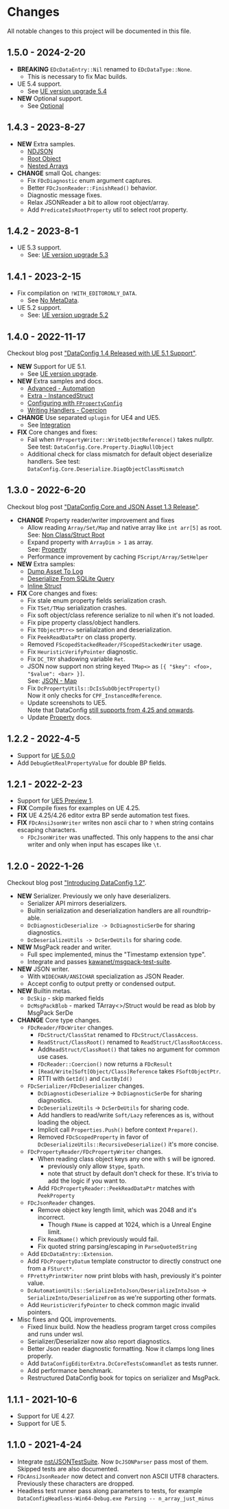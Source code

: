 # Changes

All notable changes to this project will be documented in this file.

## 1.5.0 - 2024-2-20

- **BREAKING** `EDcDataEntry::Nil` renamed to `EDcDataType::None`.
  - This is necessary to fix Mac builds.
- UE 5.4 support.
  - See [UE version upgrade 5.4](Advanced/UEUpgrades.md#ue54)
- **NEW** Optional support.
  - See [Optional](Extra/Optional.md)

## 1.4.3 - 2023-8-27

- **NEW** Extra samples.
  - [NDJSON](Extra/NDJSON.md)
  - [Root Object](Extra/RootObject.md)
  - [Nested Arrays](Extra/Nested.md)
- **CHANGE** small QoL changes:
  - Fix `FDcDiagnostic` enum argument captures.
  - Better `FDcJsonReader::FinishRead()` behavior.
  - Diagnostic message fixes.
  - Relax JSONReader a bit to allow root object/array.
  - Add `PredicateIsRootProperty` util to select root property.

## 1.4.2 - 2023-8-1

- UE 5.3 support.
  - See: [UE version upgrade 5.3](Advanced/UEUpgrades.md#ue53)


## 1.4.1 - 2023-2-15

- Fix compilation on `!WITH_EDITORONLY_DATA`.
  - See [No MetaData](Advanced/NoMetaData.md).
- UE 5.2 support.
  - See: [UE version upgrade 5.2](Advanced/UEUpgrades.md#ue52)

## 1.4.0 - 2022-11-17

Checkout blog post ["DataConfig 1.4 Released with UE 5.1 Support"](/blog/dataconfig-1-4/).

- **NEW** Support for UE 5.1.
  - See [UE version upgrade](Advanced/UEUpgrades.md).
- **NEW** Extra samples and docs.
  - [Advanced - Automation](Advanced/Automation.md)
  - [Extra - InstancedStruct](Extra/InstancedStruct.md)
  - [Configuring with `FPropertyConfig`](Formats/Property.md#configuring-with-fdcpropertyconfig)
  - [Writing Handlers - Coercion](Advanced/WritingHandlers.md#coercion)
- **CHANGE** Use separated `uplugin` for UE4 and UE5.
  - See [Integration](Integration.md#integrate-dataconfig-plugin)
- **FIX** Core changes and fixes:
  - Fail when `FPropertyWriter::WriteObjectReference()` takes nullptr.
    See test: `DataConfig.Core.Property.DiagNullObject`
  - Additional check for class mismatch for default object deserialize handlers.
    See test: `DataConfig.Core.Deserialize.DiagObjectClassMismatch`

## 1.3.0 - 2022-6-20

Checkout blog post ["DataConfig Core and JSON Asset 1.3 Release"](/blog/dataconfig-dcjsonasset-1-3/).

- **CHANGE** Property reader/writer improvement and fixes 
    - Allow reading `Array/Set/Map` and  native array like `int arr[5]` as root.<br>
      See: [Non Class/Struct Root](Advanced/NonClassStructRoot.md)
    - Expand property with `ArrayDim > 1` as array.<br>
      See: [Property](Formats/Property.md)
    - Performance improvement by caching `FScript/Array/SetHelper`
- **NEW** Extra samples:
    - [Dump Asset To Log](Extra/DumpAssetToLog.md)
    - [Deserialize From SQLite Query](Extra/SQLite.md)
    - [Inline Struct](Extra/InlineStruct.md)
- **FIX** Core changes and fixes:
    - Fix stale enum property fields serialization crash.
    - Fix `TSet/TMap` serialization crashes.
    - Fix soft object/class reference serialize to nil when it's not loaded.
    - Fix pipe property class/object handlers.
    - Fix `TObjectPtr<>` serialialzation and deserialization.
    - Fix `PeekReadDataPtr` on class property.
    - Removed `FScopedStackedReader/FScopedStackedWriter` usage.
    - Fix `HeuristicVerifyPointer` diagnostic.  
    - Fix `DC_TRY` shadowing variable `Ret`.
    - JSON now support non string keyed `TMap<>` as `[{ "$key": <foo>, "$value": <bar> }]`.<br>
      See: [JSON - Map](Formats/JSON.md#map)
    - Fix `DcPropertyUtils::DcIsSubObjectProperty()`<br>
      Now it only checks for `CPF_InstancedReference`.
    - Update screenshots to UE5.<br> Note that DataConfig [still supports from 4.25 and onwards](Integration.md).
    - Update [Property](Formats/Property.md) docs.

## 1.2.2 - 2022-4-5

- Support for [UE 5.0.0](https://docs.unrealengine.com/5.0/en-US/unreal-engine-5-0-release-notes/)
- Add `DebugGetRealPropertyValue` for double BP fields. 

## 1.2.1 - 2022-2-23

- Support for [UE5 Preview 1](https://www.unrealengine.com/en-US/blog/unreal-engine-5-is-now-available-in-preview).
- **FIX** Compile fixes for examples on UE 4.25.
- **FIX** UE 4.25/4.26 editor extra BP serde automation test fixes.
- **FIX** `FDcAnsiJsonWriter` writes non ascii char to `?` when string contains escaping characters.
    - `FDcJsonWriter` was unaffected. This only happens to the ansi char writer and only when input has escapes like `\t`.

## 1.2.0 - 2022-1-26

Checkout blog post ["Introducing DataConfig 1.2"](/blog/dataconfig-1-2/).

* **NEW** Serializer. Previously we only have deserializers. 
  * Serializer API mirrors deserializers.
  * Builtin serialization and deserialization handlers are all roundtrip-able.
  * `DcDiagnosticDeserialize -> DcDiagnosticSerDe` for sharing diagnostics.
  * `DcDeserializeUtils -> DcSerDeUtils` for sharing code.
* **NEW** MsgPack reader and writer.
  * Full spec implemented, minus the "Timestamp extension type".
  * Integrate and passes [kawanet/msgpack-test-suite](https://github.com/kawanet/msgpack-test-suite).
* **NEW** JSON writer.
  * With `WIDECHAR/ANSICHAR` specialization as JSON Reader.
  * Accept config to output pretty or condensed output.
* **NEW** Builtin metas.
  * `DcSkip`  - skip marked fields
  * `DcMsgPackBlob`  - marked TArray<>/Struct would be read as blob by MsgPack SerDe
* **CHANGE** Core type changes.
  * `FDcReader/FDcWriter` changes.
    * `FDcStruct/ClassStat` renamed to `FDcStruct/ClassAccess`.
    * `ReadStruct/ClassRoot()` renamed to `ReadStruct/ClassRootAccess`.
    * Add`ReadStruct/ClassRoot()` that takes no argument for common use cases.
    * `FDcReader::Coercion()` now returns a `FDcResult`
    * `[Read/Write]Soft[Object/Class]Reference` takes `FSoftObjectPtr`.
    * RTTI with `GetId()` and `CastById()`
  * `FDcSerializer/FDcDeserializer` changes.
    * `DcDiagnosticDeserialize` -> `DcDiagnosticSerDe` for sharing diagnostics.
    * `DcDeserializeUtils` -> `DcSerDeUtils` for sharing code.
    * Add handlers to read/write `Soft/Lazy` references as is, without loading the object.
    * Implicit call `Properties.Push()` before context `Prepare()`.
    * Removed `FDcScopedProperty` in favor of `DcDeserializeUtils::RecursiveDeserialize()` it's more concise. 
  * `FDcPropertyReader/FDcPropertyWriter` changes.
    * When reading class object keys any one with `$` will be ignored.
      - previously only allow `$type`, `$path`.
      - note that struct by default don't check for these. It's trivia to add the logic if you want to.
    * Add `FDcPropertyReader::PeekReadDataPtr` matches with `PeekProperty`
  * `FDcJsonReader` changes.
    * Remove object key length limit, which was 2048 and it's incorrect.
      - Though `FName` is capped at 1024, which is a Unreal Engine limit.
    * Fix `ReadName()` which previously would fail.
    * Fix quoted string parsing/escaping  in `ParseQuotedString`
  * Add `EDcDataEntry::Extension`.
  * Add `FDcPropertyDatum` template constructor to directly construct one from a `FSturct*`.
  * `FPrettyPrintWriter` now print blobs with hash, previously it's pointer value.
  * `DcAutomationUtils::SerializeIntoJson/DeserializeIntoJson` -> `SerializeInto/DeserializeFrom` as we're supporting other formats.
  * Add `HeuristicVerifyPointer` to check common magic invalid pointers.
* Misc fixes and QOL improvements.
  * Fixed linux build. Now the headless program target cross compiles and runs under wsl.
  * Serializer/Deserializer now also report diagnostics.
  * Better Json reader diagnostic formatting. Now it clamps long lines properly.
  * Add `DataConfigEditorExtra.DcCoreTestsCommandlet` as tests runner.
  * Add performance benchmark.
  * Restructured DataConfig book for topics on serializer and MsgPack.

## 1.1.1 - 2021-10-6

- Support for UE 4.27.
- Support for UE 5.

## 1.1.0 - 2021-4-24

- Integrate [nst/JSONTestSuite](https://github.com/nst/JSONTestSuite). Now `DcJSONParser` pass most of them. Skipped tests are also documented.
- `FDcAnsiJsonReader` now detect and convert non ASCII UTF8 characters. Previously these characters are dropped.
- Headless test runner pass along parameters to tests, for example
  `DataConfigHeadless-Win64-Debug.exe Parsing -- n_array_just_minus`